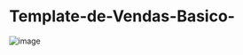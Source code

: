 # Template-de-Vendas-Basico-



![image](https://github.com/user-attachments/assets/f58b5954-f937-43aa-a04d-e652d741c7cc)
